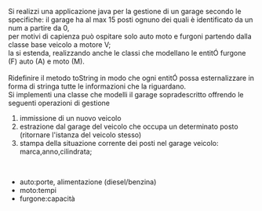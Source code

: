 Si realizzi una applicazione java per la gestione di un garage secondo le specifiche:
il garage ha al max 15 posti ognuno dei quali è identificato da un num a partire da 0, <br>per motivi di capienza può ospitare solo auto moto e furgoni partendo dalla classe base veicolo a motore V; <br>
la si estenda, realizzando anche le classi che modellano le entitÓ furgone (F) auto (A) e moto (M).
<br><br>
Ridefinire il metodo toString in modo che ogni entitÓ possa esternalizzare in forma di stringa tutte le informazioni che la riguardano.<br>
Si implementi una classe che modelli il garage sopradescritto offrendo le seguenti operazioni di gestione
<ol>
  <li> immissione di un nuovo veicolo</il>
  <li> estrazione dal garage del veicolo che occupa un determinato posto (ritornare l'istanza del veicolo stesso)</li>
  <li> stampa della situazione corrente dei posti nel garage veicolo: marca,anno,cilindrata; </li>
</ol>
<br>
<ul>
  <li>auto:porte, alimentazione (diesel/benzina)</li>
  <li>moto:tempi</li>
  <li>furgone:capacità</li>
</ul>
